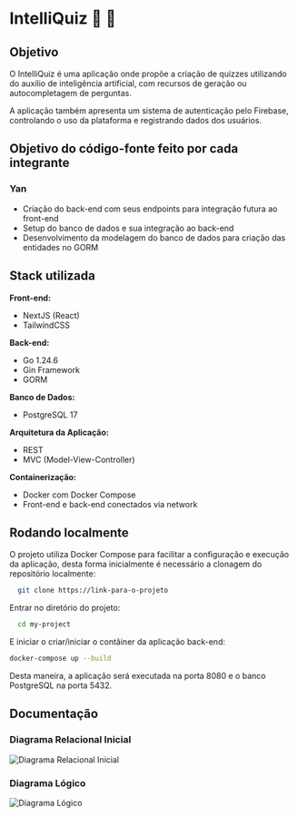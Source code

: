 # IntelliQuiz 📝 🤖

## Objetivo

O IntelliQuiz é uma aplicação onde propõe a criação de quizzes utilizando do auxílio de inteligência artificial, com recursos de geração ou autocompletagem de perguntas.

A aplicação também apresenta um sistema de autenticação pelo Firebase, controlando o uso da plataforma e registrando dados dos usuários.

## Objetivo do código-fonte feito por cada integrante

### Yan

- Criação do back-end com seus endpoints para integração futura ao front-end
- Setup do banco de dados e sua integração ao back-end
- Desenvolvimento da modelagem do banco de dados para criação das entidades no GORM
## Stack utilizada

**Front-end:**
- NextJS (React)
- TailwindCSS

**Back-end:**
- Go 1.24.6
- Gin Framework
- GORM

**Banco de Dados:**
- PostgreSQL 17

**Arquitetura da Aplicação:**
- REST
- MVC (Model-View-Controller)

**Containerização:**
- Docker com Docker Compose
- Front-end e back-end conectados via network
## Rodando localmente

O projeto utiliza Docker Compose para facilitar a configuração e execução da aplicação, desta forma inicialmente é necessário a clonagem do repositório localmente:

```bash
  git clone https://link-para-o-projeto
```

Entrar no diretório do projeto:

```bash
  cd my-project
```

E iniciar o criar/iniciar o contâiner da aplicação back-end:

```bash
docker-compose up --build
```

Desta maneira, a aplicação será executada na porta 8080 e o banco PostgreSQL na porta 5432.
## Documentação

### Diagrama Relacional Inicial
![Diagrama Relacional Inicial](docs/db/diagramaRelacional.png)

### Diagrama Lógico
![Diagrama Lógico](docs/db/diagramaLogico.png)

